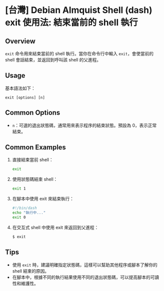 # [台灣] Debian Almquist Shell (dash) exit 使用法: 結束當前的 shell 執行

## Overview
`exit` 命令用來結束當前的 shell 執行。當你在命令行中輸入 `exit`，會使當前的 shell 會話結束，並返回到呼叫該 shell 的父進程。

## Usage
基本語法如下：
```
exit [options] [n]
```

## Common Options
- `n`：可選的退出狀態碼，通常用來表示程序的結束狀態。預設為 0，表示正常結束。

## Common Examples
1. 直接結束當前 shell：
   ```sh
   exit
   ```

2. 使用狀態碼結束 shell：
   ```sh
   exit 1
   ```

3. 在腳本中使用 exit 來結束執行：
   ```sh
   #!/bin/dash
   echo "執行中..."
   exit 0
   ```

4. 在交互式 shell 中使用 exit 來返回到父進程：
   ```sh
   $ exit
   ```

## Tips
- 使用 `exit` 時，建議明確指定狀態碼，這樣可以幫助其他程序或腳本了解你的 shell 結束的原因。
- 在腳本中，根據不同的執行結果使用不同的退出狀態碼，可以提高腳本的可讀性和維護性。